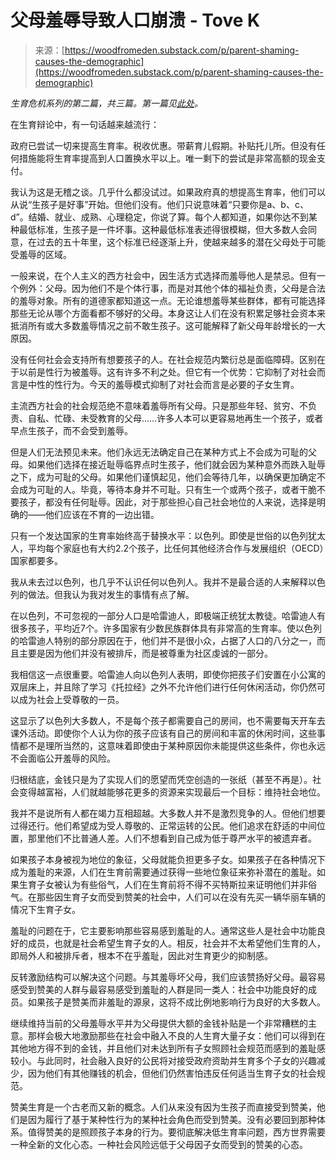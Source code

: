 <!--yml

category: 未分类

date: 2024-05-27 14:38:03

-->

# 父母羞辱导致人口崩溃 - Tove K

> 来源：[https://woodfromeden.substack.com/p/parent-shaming-causes-the-demographic](https://woodfromeden.substack.com/p/parent-shaming-causes-the-demographic)

*生育危机系列的第二篇，共三篇。第一篇见[此处](https://woodfromeden.substack.com/p/every-time-someone-says-please-think)。*

在生育辩论中，有一句话越来越流行：

政府已尝试一切来提高生育率。税收优惠。带薪育儿假期。补贴托儿所。但没有任何措施能将生育率提高到人口置换水平以上。唯一剩下的尝试是非常高额的现金支付。

我认为这是无稽之谈。几乎什么都没试过。如果政府真的想提高生育率，他们可以从说“生孩子是好事”开始。但他们没有。他们只说意味着“只要你是a、b、c、d”。结婚、就业、成熟、心理稳定，你说了算。每个人都知道，如果你达不到某种最低标准，生孩子是一件坏事。这种最低标准表述得很模糊，但大多数人会同意，在过去的五十年里，这个标准已经逐渐上升，使越来越多的潜在父母处于可能受羞辱的区域。

一般来说，在个人主义的西方社会中，因生活方式选择而羞辱他人是禁忌。但有一个例外：父母。因为他们不是个体行事，而是对其他个体的福祉负责，父母是合法的羞辱对象。所有的道德家都知道这一点。无论谁想羞辱某些群体，都有可能选择那些无论从哪个方面看都不够好的父母。本身这让人们在没有积累足够社会资本来抵消所有或大多数羞辱情况之前不敢生孩子。这可能解释了新父母年龄增长的一大原因。

没有任何社会会支持所有想要孩子的人。在社会规范内繁衍总是面临障碍。区别在于以前是性行为被羞辱。这有许多不利之处。但它有一个优势：它抑制了对社会而言是中性的性行为。今天的羞辱模式抑制了对社会而言是必要的子女生育。

主流西方社会的社会规范绝不意味着羞辱所有父母。只是那些年轻、贫穷、不负责、自私、忙碌、未受教育的父母……许多人本可以更容易地再生一个孩子，或者早点生孩子，而不会受到羞辱。

但是人们无法预见未来。他们永远无法确定自己在某种方式上不会成为可耻的父母。如果他们选择在接近耻辱临界点时生孩子，他们就会因为某种意外而跌入耻辱之下，成为可耻的父母。如果他们谨慎起见，他们会等待几年，以确保更加确定不会成为可耻的人。毕竟，等待本身并不可耻。只有生一个或两个孩子，或者干脆不要孩子，都没有任何耻辱。因此，对于那些担心自己社会地位的人来说，选择是明确的——他们应该在不育的一边出错。

只有一个发达国家的生育率始终高于替换水平：以色列。即使是世俗的以色列犹太人，平均每个家庭也有大约2.2个孩子，比任何其他经济合作与发展组织（OECD）国家都要多。

我从未去过以色列，也几乎不认识任何以色列人。我并不是最合适的人来解释以色列的做法。但我认为我对发生的事情有点了解。

在以色列，不可忽视的一部分人口是哈雷迪人，即极端正统犹太教徒。哈雷迪人有很多孩子，平均近7个。许多国家有少数民族群体具有非常高的生育率。使以色列的哈雷迪人特别的部分原因在于，他们并不是很小众，占据了人口的八分之一，而且主要是因为他们并没有被排斥，而是被尊重为社区虔诚的一部分。

我相信这一点很重要。哈雷迪人向以色列人表明，即使你把孩子们安置在小公寓的双层床上，并且除了学习《托拉经》之外不允许他们进行任何休闲活动，你仍然可以成为社会上受尊敬的一员。

这显示了以色列大多数人，不是每个孩子都需要自己的房间，也不需要每天开车去课外活动。即使你个人认为你的孩子应该有自己的房间和丰富的休闲时间，这些事情都不是理所当然的，这意味着即使由于某种原因你未能提供这些条件，你也永远不会面临公开羞辱的风险。

归根结底，金钱只是为了实现人们的愿望而凭空创造的一张纸（甚至不再是）。社会变得越富裕，人们就越能够花更多的资源来实现最后一个目标：维持社会地位。

我并不是说所有人都在竭力互相超越。大多数人并不是激烈竞争的人。但他们想要过得还行。他们希望成为受人尊敬的、正常运转的公民。他们追求在舒适的中间位置，那里他们不比普通人差。人们不想看到自己成为低于尊严水平的被遗弃者。

如果孩子本身被视为地位的象征，父母就能负担更多子女。如果孩子在各种情况下成为羞耻的来源，人们在生育前需要通过获得一些地位象征来弥补潜在的羞耻。如果生育子女被认为有些俗气，人们在生育前将不得不买特斯拉来证明他们并非俗气。在那些因生育子女而受到赞美的社会中，人们可以在没有先买一辆华丽车辆的情况下生育子女。

羞耻的问题在于，它主要影响那些容易感到羞耻的人。通常这些人是社会中功能良好的成员，也就是社会希望生育子女的人。相反，社会并不太希望他们生育的人，即局外人和被排斥者，根本不在乎羞耻，因此对生育更少的抑制感。

反转激励结构可以解决这个问题。与其羞辱坏父母，我们应该赞扬好父母。最容易感受到赞美的人群与最容易感受到羞耻的人群是同一类人：社会中功能良好的成员。如果孩子是赞美而非羞耻的源泉，这将不成比例地影响行为良好的大多数人。

继续维持当前的父母羞辱水平并为父母提供大额的金钱补贴是一个非常糟糕的主意。那样会极大地激励那些在社会中融入不良的人生育大量子女：他们可以得到在其他地方得不到的金钱，并且他们对未达到所有子女照顾社会规范而感到的羞耻感较小。与此同时，社会融入良好的公民将对接受政府资助并生育多个子女的兴趣减少，因为他们有其他赚钱的机会，但他们仍然害怕违反任何适当生育子女的社会规范。

赞美生育是一个古老而又新的概念。人们从来没有因为生孩子而直接受到赞美，他们是因为履行了基于某种性行为的某种社会角色而受到赞美。没有必要回到那种体系。值得赞美的是照顾孩子本身的行为。要彻底解决低生育率问题，西方世界需要一种全新的文化心态。一种社会风险远低于父母因子女而受到的赞美的心态。
